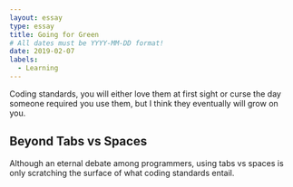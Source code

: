 ```yaml
---
layout: essay
type: essay
title: Going for Green
# All dates must be YYYY-MM-DD format!
date: 2019-02-07
labels:
  - Learning
---
```


Coding standards, you will either love them at first sight or curse the day someone required you use them, but I think they eventually will grow on you.

## Beyond Tabs vs Spaces
Although an eternal debate among programmers, using tabs vs spaces is only scratching the surface of what coding standards entail.

